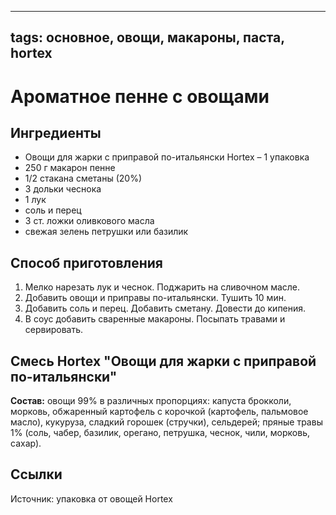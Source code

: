 ----
tags: основное, овощи, макароны, паста, hortex
----

# Ароматное пенне с овощами

## Ингредиенты
- Овощи для жарки с приправой по-итальянски Hortex – 1 упаковка
- 250 г макарон пенне
- 1/2 стакана сметаны (20%)
- 3 дольки чеснока
- 1 лук
- соль и перец
- 3 ст. ложки оливкового масла
- свежая зелень петрушки или базилик

## Способ приготовления
1. Мелко нарезать лук и чеснок. Поджарить на сливочном масле.
2. Добавить овощи и приправы по-итальянски. Тушить 10 мин.
3. Добавить соль и перец. Добавить сметану. Довести до кипения.
4. В соус добавить сваренные макароны. Посыпать травами и сервировать.

## Смесь Hortex "Овощи для жарки с приправой по-итальянски"
**Состав:** овощи 99% в различных пропорциях: капуста брокколи, морковь, обжаренный картофель с корочкой (картофель, пальмовое масло), кукуруза, сладкий горошек (стручки), сельдерей; пряные травы 1% (соль, чабер, базилик, орегано, петрушка, чеснок, чили, морковь, сахар).
   
## Ссылки
Источник: упаковка от овощей Hortex

